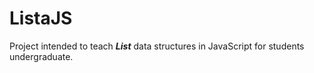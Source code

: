 # ListaJS

Project intended to teach ***List*** data structures in JavaScript for students undergraduate.